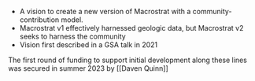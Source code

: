 - A vision to create a new version of Macrostrat with a community-contribution model.
- Macrostrat v1 effectively harnessed geologic data, but Macrostrat v2 seeks to harness the community
- Vision first described in a GSA talk in 2021

The first round of funding to support initial development along these lines was secured in summer 2023 by [[Daven Quinn]]